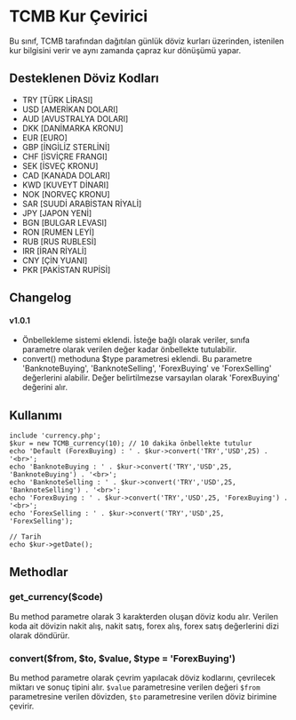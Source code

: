 # TCMB Kur Çevirici
Bu sınıf, TCMB tarafından dağıtılan günlük döviz kurları üzerinden, istenilen kur bilgisini verir ve aynı zamanda çapraz kur dönüşümü yapar.

## Desteklenen Döviz Kodları
 * TRY [TÜRK LİRASI]
 * USD [AMERİKAN DOLARI]
 * AUD [AVUSTRALYA DOLARI]
 * DKK [DANİMARKA KRONU]
 * EUR [EURO]
 * GBP [İNGİLİZ STERLİNİ]
 * CHF [İSVİÇRE FRANGI]
 * SEK [İSVEÇ KRONU]
 * CAD [KANADA DOLARI]
 * KWD [KUVEYT DİNARI]
 * NOK [NORVEÇ KRONU]
 * SAR [SUUDİ ARABİSTAN RİYALİ]
 * JPY [JAPON YENİ]
 * BGN [BULGAR LEVASI]
 * RON [RUMEN LEYİ]
 * RUB [RUS RUBLESİ]
 * IRR [İRAN RİYALİ]
 * CNY [ÇİN YUANI]
 * PKR [PAKİSTAN RUPİSİ]

## Changelog
#### v1.0.1
- Önbellekleme sistemi eklendi. İsteğe bağlı olarak veriler, sınıfa parametre olarak verilen değer kadar önbellekte tutulabilir.
- convert() methoduna $type parametresi eklendi. Bu parametre 'BanknoteBuying', 'BanknoteSelling', 'ForexBuying' ve 'ForexSelling' değerlerini alabilir. Değer belirtilmezse varsayılan olarak 'ForexBuying' değerini alır.

## Kullanımı
```
include 'currency.php';
$kur = new TCMB_currency(10); // 10 dakika önbellekte tutulur
echo 'Default (ForexBuying) : ' . $kur->convert('TRY','USD',25) . '<br>';
echo 'BanknoteBuying : ' . $kur->convert('TRY','USD',25, 'BanknoteBuying') . '<br>';
echo 'BanknoteSelling : ' . $kur->convert('TRY','USD',25, 'BanknoteSelling') . '<br>';
echo 'ForexBuying : ' . $kur->convert('TRY','USD',25, 'ForexBuying') . '<br>';
echo 'ForexSelling : ' . $kur->convert('TRY','USD',25, 'ForexSelling');

// Tarih
echo $kur->getDate();
```
## Methodlar
### get_currency($code)
Bu method parametre olarak 3 karakterden oluşan döviz kodu alır. Verilen koda ait dövizin nakit alış, nakit satış, forex alış, forex satış değerlerini dizi olarak döndürür.

### convert($from, $to, $value, $type = 'ForexBuying')
Bu method parametre olarak çevrim yapılacak döviz kodlarını, çevrilecek miktarı ve sonuç tipini alır. `$value` parametresine verilen değeri `$from` parametresine verilen dövizden, `$to` parametresine verilen döviz birimine çevirir.
